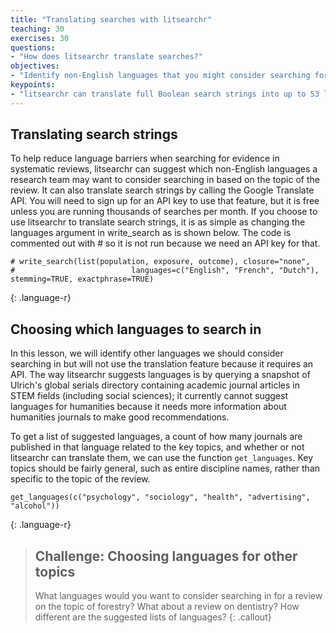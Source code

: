 ```yaml
---
title: "Translating searches with litsearchr"
teaching: 30
exercises: 30
questions:
- "How does litsearchr translate searches?"
objectives:
- "Identify non-English languages that you might consider searching for a review topic."
keypoints:
- "litsearchr can translate full Boolean search strings into up to 53 languages."
---
```


## Translating search strings

To help reduce language barriers when searching for evidence in systematic reviews, litsearchr can suggest which non-English languages a research team may want to consider searching in based on the topic of the review. It can also translate search strings by calling the Google Translate API. You will need to sign up for an API key to use that feature, but it is free unless you are running thousands of searches per month. If you choose to use litsearchr to translate search strings, it is as simple as changing the languages argument in write_search as is shown below. The code is commented out with # so it is not run because we need an API key for that.

~~~
# write_search(list(population, exposure, outcome), closure="none", 
#                          languages=c("English", "French", "Dutch"), stemming=TRUE, exactphrase=TRUE)
~~~
{: .language-r}

## Choosing which languages to search in

In this lesson, we will identify other languages we should consider searching in but will not use the translation feature because it requires an API. The way litsearchr suggests languages is by querying a snapshot of Ulrich's global serials directory containing academic journal articles in STEM fields (including social sciences); it currently cannot suggest languages for humanities because it needs more information about humanities journals to make good recommendations.

To get a list of suggested languages, a count of how many journals are published in that language related to the key topics, and whether or not litsearchr can translate them, we can use the function `get_languages`. Key topics should be fairly general, such as entire discipline names, rather than specific to the topic of the review.

~~~
get_languages(c("psychology", "sociology", "health", "advertising", "alcohol"))
~~~
{: .language-r}

> ## Challenge: Choosing languages for other topics
> What languages would you want to consider searching in for a review on the topic of forestry? What about a review on dentistry? How different are the suggested lists of languages?
{: .callout}

